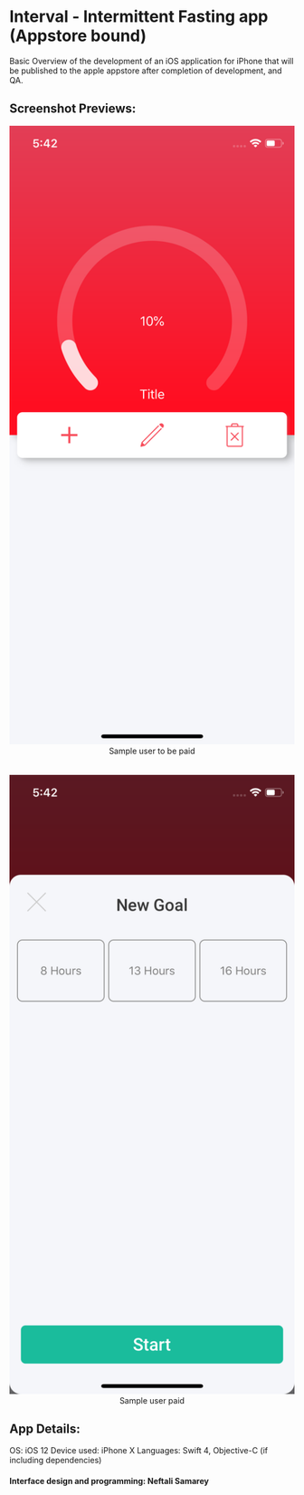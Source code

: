 
# Interval - Intermittent Fasting app  (Appstore bound)

Basic Overview of the development of an iOS application for iPhone that will be published to the apple appstore after completion of development, and QA. 

## Screenshot Previews:

<div align = "center">
<img src="screenshots/dashboard.png" width="700" /><br/>
<span>Sample user to be paid</span>
<br/><br/><br/>
<img src="screenshots/customSlider.png" width="700" /><br/>
<span>Sample user paid</span>
</div>



## App Details:
OS: iOS 12
Device used: iPhone X
Languages: Swift 4, Objective-C (if including dependencies)

#### Interface design and programming: Neftali Samarey
